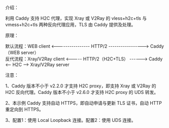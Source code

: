 介绍：

利用 Caddy 支持 H2C 代理，实现 Xray 或 V2Ray 的 vless+h2c+tls 与 vmess+h2c+tls 两种反向代理应用，TLS 由 Caddy 提供及处理。

原理：

默认流程：WEB client <---------------- HTTP/2 -----------------> Caddy（WEB server）  
反代流程：Xray/V2Ray client <----- HTTP/2（H2C+TLS） ------> Caddy <-- H2C --> Xray/V2Ray server

注意：

1、Caddy 版本不小于 v2.2.0 才支持 H2C proxy，即支持 Xray 或 V2Ray 的 H2C 反向代理。Caddy 版本不小于 v2.6.0 才支持 H2C proxy 的 UDS 转发。

2、本示例 Caddy 支持自动 HTTPS，即自动申请与更新 TLS 证书，自动 HTTP 重定向到 HTTPS。

3、配置1：使用 Local Loopback 连接。配置2：使用 UDS 连接。

